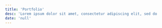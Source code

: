 ```yaml
---
title: 'Portfolio'
desc: 'Lorem ipsum dolor sit amet, consectetur adipiscing elit, sed do eiusmod tempor incididunt ut labore et dolore magna aliqua.'
date: 'null'
---
```

